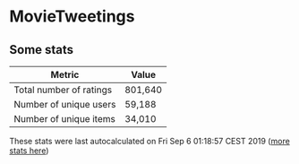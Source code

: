 # MovieTweetings
## Some stats

Metric | Value
--- | ---
Total number of ratings                 | 801,640
Number of unique users                  | 59,188
Number of unique items                  | 34,010
These stats were last autocalculated on Fri Sep 6 01:18:57 CEST 2019  ([more stats here](./stats.md))

